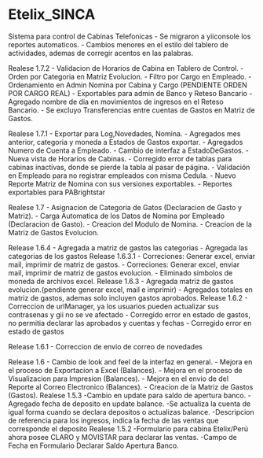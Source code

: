 Etelix_SINCA
============

Sistema para control de Cabinas Telefonicas
    - Se migraron a yiiconsole los reportes automaticos.
    - Cambios menores en el estilo del tablero de actividades, ademas de corregir acentos en las palabras.

Realese 1.7.2
    - Validacion de Horarios de Cabina en Tablero de Control.
    - Orden por Categoria en Matriz Evolucion.
    - Filtro por Cargo en Empleado.
    - Ordenamiento en Admin Nomina por Cabina y Cargo (PENDIENTE ORDEN POR CARGO REAL)
    - Exportables para admin de Banco y Reteso Bancario
    - Agregado nombre de dia en movimientos de ingresos en el Reteso Bancario.
    - Se excluyo Transferencias entre cuentas de Gastos en Matriz de Gastos.


Realese 1.7.1
    - Exportar para Log,Novedades, Nomina.
    - Agregados mes anterior, categoria y moneda a Estados de Gastos exportar.
    - Agregados Numero de Cuenta a Empleado.
    - Cambio de interfaz a EstadoDeGastos.
    - Nueva vista de Horarios de Cabinas.
    - Corregido error de tablas para cabinas inactivas, donde se pierde la tabla al pasar de página.
    - Validación en Empleado para no registrar empleados con misma Cedula.
    - Nuevo Reporte Matriz de Nomina con sus versiones exportables.
    - Reportes exportables para PABrightstar 


Realese 1.7
    - Asignacion de Categoria de Gatos (Declaracion de Gasto y Matriz).
    - Carga Automatica de los Datos de Nomina por Empleado (Declaracion de Gasto).
    - Creacion del Modulo de Nomina.
    - Creacion de la Matriz de Gastos Evolucion.

Release 1.6.4
    - Agregada a matriz de gastos las categorias
    - Agregada las categorias de los gastos
Release 1.6.3.1
    - Correciones: Generar excel, enviar mail, imprimir de matriz de gastos.
    - Correciones: Generar excel, enviar mail, imprimir de matriz de gastos evolucion.
    - Eliminado simbolos de moneda de archivos excel.
Release 1.6.3
    - Agregada matriz de gastos evolucion.(pendiente generar excel, mail e imprimir)
    - Agregados totales en matriz de gastos, ademas solo incluyen gastos aprobados.
Release 1.6.2
    - Correccion de urlManager, ya los usuarios pueden actualizar sus contrasenas y gii no se ve afectado
    - Corregido error en estado de gastos, no permitia declarar las aprobados y cuentas y fechas
    - Corregido error en estado de gastos

Release 1.6.1
    - Correccion de envio de correo de novedades

Release 1.6
    - Cambio de look and feel de la interfaz en general.
    - Mejora en el proceso de Exportacion a Excel (Balances).
    - Mejora en el proceso de Visualizacion para Impresion (Balances).
    - Mejora en el envio de del Reporte al Correo Electronico (Balances).
    - Creacion de la Matriz de Gastos (Gastos). 
Realese 1.5.3
    -Cambio en update para saldo de apertura banco.
    -Agregado fecha de deposito en update balance.
    -Se actualiza la cuenta de igual forma cuando se declara depositos o actualizas balance.
    -Descripcion de referencia para los ingresos, indica la fecha de las ventas que corresponde el deposito
Realese 1.5.2
    -Formulario para cabina Etelix/Perú ahora posee CLARO y MOVISTAR para declarar las ventas.
    -Campo de Fecha en Formulario Declarar Saldo Apertura Banco.
